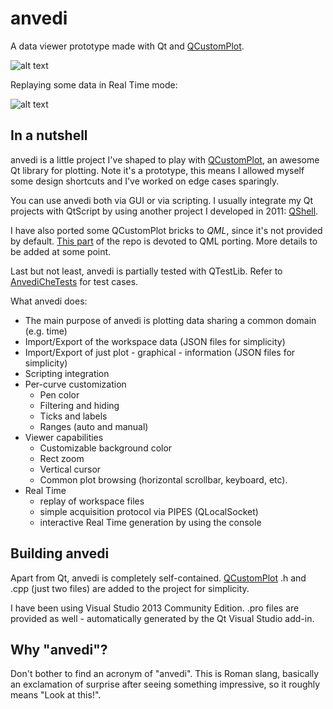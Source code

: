 # anvedi

A data viewer prototype made with Qt and [QCustomPlot](http://qcustomplot.com).

![alt text](https://github.com/ilpropheta/anvedi/blob/master/pics/main-view.png "anvedi")

Replaying some data in Real Time mode:

![alt text](https://github.com/ilpropheta/anvedi/blob/master/pics/real-time.gif "anvedi Real Time")

## In a nutshell

anvedi is a little project I've shaped to play with [QCustomPlot](http://qcustomplot.com), an awesome Qt library for plotting. Note it's a prototype, this means I allowed myself some design shortcuts and I've worked on edge cases sparingly.

You can use anvedi both via GUI or via scripting. I usually integrate my Qt projects with QtScript by using another project I developed in 2011: [QShell](https://github.com/ilpropheta/anvedi/tree/master/QShell).

I have also ported some QCustomPlot bricks to *QML*, since it's not provided by default. [This part](https://github.com/ilpropheta/anvedi/tree/master/Anvedi/qml-lib) of the repo is devoted to QML porting. More details to be added at some point.

Last but not least, anvedi is partially tested with QTestLib. Refer to [AnvediCheTests](https://github.com/ilpropheta/anvedi/tree/master/AnvediCheTests) for test cases.

What anvedi does:

* The main purpose of anvedi is plotting data sharing a common domain (e.g. time)
* Import/Export of the workspace data (JSON files for simplicity)
* Import/Export of just plot - graphical - information (JSON files for simplicity)
* Scripting integration
* Per-curve customization
   * Pen color
   * Filtering and hiding
   * Ticks and labels
   * Ranges (auto and manual)
* Viewer capabilities
   * Customizable background color
   * Rect zoom
   * Vertical cursor
   * Common plot browsing (horizontal scrollbar, keyboard, etc).
* Real Time
   * replay of workspace files
   * simple acquisition protocol via PIPES (QLocalSocket)
   * interactive Real Time generation by using the console

## Building anvedi

Apart from Qt, anvedi is completely self-contained. [QCustomPlot](http://qcustomplot.com) .h and .cpp (just two files) are added to the project for simplicity.

I have been using Visual Studio 2013 Community Edition. .pro files are provided as well - automatically generated by the Qt Visual Studio add-in.

## Why "anvedi"?

Don't bother to find an acronym of "anvedi". 
This is Roman slang, basically an exclamation of surprise after seeing something impressive, so it roughly means "Look at this!".

